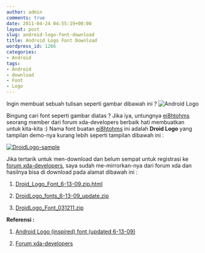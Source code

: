 ```yaml
---
author: admin
comments: true
date: 2011-04-24 04:55:19+00:00
layout: post
slug: android-logo-font-download
title: Android Logo Font Download
wordpress_id: 1266
categories:
- Android
tags:
- Android
- download
- Font
- Logo
---
```


Ingin membuat sebuah tulisan seperti gambar dibawah ini ?
![Android Logo](http://www.android.com/images/android2-logo.gif)

Bingung cari font seperti gambar diatas ? Jika iya, untungnya [ei8htohms](http://forum.xda-developers.com/member.php?s=0f675a49486cff1ca2337d5b2cdc240c&u=1554093) seorang member dari forum xda-developers berbaik hati membuatkan untuk kita-kita :) Nama font buatan [ei8htohms](http://forum.xda-developers.com/member.php?s=0f675a49486cff1ca2337d5b2cdc240c&u=1554093) ini adalah **Droid Logo** yang tampilan demo-nya kurang lebih seperti tampilan dibawah ini :

[![DroidLogo-sample](http://farm6.static.flickr.com/5028/5648606296_07c3a2d975.jpg)](http://www.flickr.com/photos/10243554@N02/5648606296/)

Jika tertarik untuk men-download dan belum sempat untuk registrasi ke [forum xda-developers](http://forum.xda-developers.com/), saya sudah me-mirrorkan-nya dari forum xda dan hasilnya bisa di download pada alamat dibawah ini :




  1. [Droid_Logo_Font_6-13-09.zip.html](http://www.ziddu.com/download/14724176/Droid_Logo_Font_6-13-09.zip.html)


  2. [DroidLogo_fonts_6-13-09_update.zip](http://www.ziddu.com/download/14724177/DroidLogo_fonts_6-13-09_update.zip.html)


  3. [DroidLogo_Font_031211.zip](http://www.ziddu.com/download/14724178/DroidLogo_Font_031211.zip.html)



**Referensi :**




  1. [Android Logo (inspired) font (updated 6-13-09)](http://forum.xda-developers.com/showpost.php?p=3771562)


  2. [Forum xda-developers](http://forum.xda-developers.com/)


